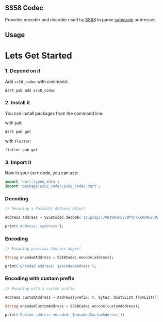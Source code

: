 ## SS58 Codec

Provides encoder and decoder used by [SS58](https://github.com/rankanizer/polkadart/tree/main/packages/ss58) to parse [substrate](https://docs.substrate.io/fundamentals/accounts-addresses-keys/) addresses.

## Usage

# Lets Get Started

### 1. Depend on it

Add `ss58_codec` with command:

```css
dart pub add ss58_codec
```

### 2. Install it

You can install packages from the command line:

with `pub`:

```css
dart pub get
```

with `Flutter`:

```css
flutter pub get
```

### 3. Import it

Now in your `Dart` code, you can use:

```dart
import 'dart:typed_data';
import 'package:ss58_codec/ss58_codec.dart';
```

### Decoding

```dart
// Decoding a Polkadot Address Object

Address address = SS58Codec.decode('1zugcag7cJVBtVRnFxv5Qftn7xKAnR6YJ9x4x3XLgGgmNnS');

print('Address: $address');
```

### Encoding

```dart
// Encoding previous Address object

String encodedAddress = SS58Codec.encode(address);

print('Encoded address: $encodedAddress');
```

### Encoding with custom prefix

```dart
// Encoding with a custom prefix

Address customAddress = Address(prefix: 0, bytes: Uint8List.fromList([1, 2, 3, 4]));

String encodedCustomAddress = SS58Codec.encode(customAddress);

print('Custom address encoded: $encodedCustomAddress');
```
